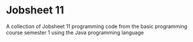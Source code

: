 # Jobsheet 11
A collection of Jobsheet 11 programming code from the basic programming course semester 1 using the Java programming language
